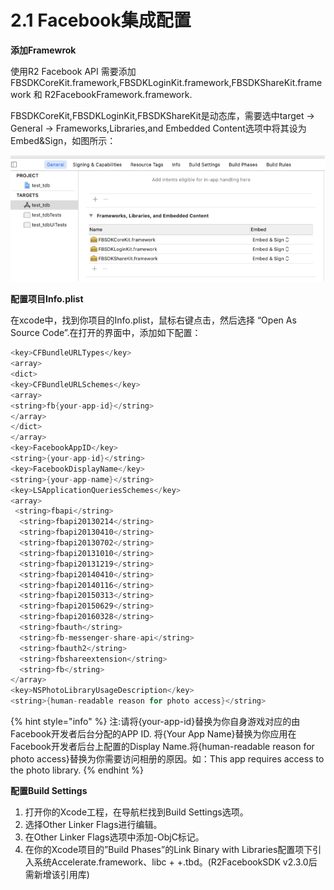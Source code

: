 # 2.1 Facebook集成配置

**添加Framewrok**

使用R2 Facebook API 需要添加FBSDKCoreKit.framework,FBSDKLoginKit.framework,FBSDKShareKit.framework 和 R2FacebookFramework.framework.

  
FBSDKCoreKit,FBSDKLoginKit,FBSDKShareKit是动态库，需要选中target -&gt; General -&gt; Frameworks,Libraries,and Embedded Content选项中将其设为Embed&Sign，如图所示：

![](../../../.gitbook/assets/5fc0ce352fc89.png)

**配置项目Info.plist**

在xcode中，找到你项目的Info.plist，鼠标右键点击，然后选择 “Open As Source Code”.在打开的界面中，添加如下配置：

```objectivec
<key>CFBundleURLTypes</key>
<array>
<dict>
<key>CFBundleURLSchemes</key>
<array>
<string>fb{your-app-id}</string>
</array>
</dict>
</array>
<key>FacebookAppID</key>
<string>{your-app-id}</string>
<key>FacebookDisplayName</key>
<string>{your-app-name}</string>
<key>LSApplicationQueriesSchemes</key>
<array>
 <string>fbapi</string>
  <string>fbapi20130214</string>
  <string>fbapi20130410</string>
  <string>fbapi20130702</string>
  <string>fbapi20131010</string>
  <string>fbapi20131219</string>
  <string>fbapi20140410</string>
  <string>fbapi20140116</string>
  <string>fbapi20150313</string>
  <string>fbapi20150629</string>
  <string>fbapi20160328</string>
  <string>fbauth</string>
  <string>fb-messenger-share-api</string>
  <string>fbauth2</string>
  <string>fbshareextension</string>
  <string>fb</string>
</array>
<key>NSPhotoLibraryUsageDescription</key>
<string>{human-readable reason for photo access}</string>
```

{% hint style="info" %}
注:请将{your-app-id}替换为你自身游戏对应的由Facebook开发者后台分配的APP ID. 将{Your App Name}替换为你应用在Facebook开发者后台上配置的Display Name.将{human-readable reason for photo access}替换为你需要访问相册的原因。如：This app requires access to the photo library.
{% endhint %}

**配置Build Settings**

1. 打开你的Xcode工程，在导航栏找到Build Settings选项。
2. 选择Other Linker Flags进行编辑。
3. 在Other Linker Flags选项中添加-ObjC标记。
4. 在你的Xcode项目的”Build Phases”的Link Binary with Libraries配置项下引入系统Accelerate.framework、libc + +.tbd。\(R2FacebookSDK v2.3.0后需新增该引用库\)




